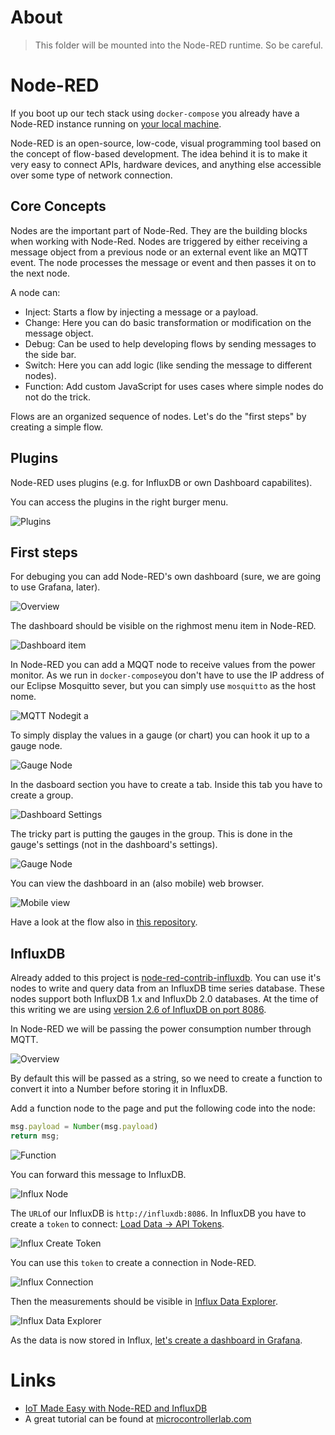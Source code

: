 # About

> This folder will be mounted into the Node-RED runtime. So be careful.

# Node-RED

If you boot up our tech stack using `docker-compose` you already have a Node-RED instance running on [your local machine](http://localhost:1880/).

Node-RED is an open-source, low-code, visual programming tool based on the concept of flow-based development. The idea behind it is to make it very easy to connect APIs, hardware devices, and anything else accessible over some type of network connection.

## Core Concepts

Nodes are the important part of Node-Red. They are the building blocks when working with Node-Red. Nodes are triggered by either receiving a message object from a previous node or an external event like an MQTT event. The node processes the message or event and then passes it on to the next node.

A node can:
* Inject: Starts a flow by injecting a message or a payload.
* Change: Here you can do basic transformation or modification on the message object.
* Debug: Can be used to help developing flows by sending messages to the side bar.
* Switch: Here you can add logic (like sending the message to different nodes).
* Function: Add custom JavaScript for uses cases where simple nodes do not do the trick.

Flows are an organized sequence of nodes. Let's do the "first steps" by creating a simple flow.

## Plugins

Node-RED uses plugins (e.g. for InfluxDB or own Dashboard capabilites).

You can access the plugins in the right burger menu.

![Plugins](./docs/images/node-red-plugins.png)

## First steps

For debuging you can add Node-RED's own dashboard (sure, we are going to use Grafana, later).

![Overview](./docs/images/1-overview.png)

The dashboard should be visible on the righmost menu item in Node-RED.

![Dashboard item](./docs/images/dashboard.png)

In Node-RED you can add a MQQT node to receive values from the power monitor. As we run in `docker-compose`you don't have to use the IP address of our Eclipse Mosquitto sever, but you can simply use `mosquitto` as the host nome.

![MQTT Node](./docs/images/2-mqtt-node.png)git a

To simply display the values in a gauge (or chart) you can hook it up to a gauge node.

 ![Gauge Node](./docs/images/3-gauge-node.png) 

In the dasboard section you have to create a tab. Inside this tab you have to create a group. 

![Dashboard Settings](./docs/images/4-dashboard-node.png)

The tricky part is putting the gauges in the group. This is done in the gauge's settings (not in the dashboard's settings).

![Gauge Node](./docs/images/3-gauge-node.png) 

You can view the dashboard in an (also mobile) web browser.

![Mobile view](./docs/images/5-dashboard.png)

Have a look at the flow also in [this repository](./00-dashboard-example/dashboard.json).

## InfluxDB

Already added to this project is [node-red-contrib-influxdb](https://flows.nodered.org/node/node-red-contrib-influxdb). You can use it's nodes to write and query data from an InfluxDB time series database. These nodes support both InfluxDB 1.x and InfluxDb 2.0 databases. At the time of this writing we are using [version 2.6 of InfluxDB on port 8086](http://admin:adminadmin@localhost:8086).

In Node-RED we will be passing the power consumption number through MQTT. 

![Overview](./docs/images/influx-flow.png)

By default this will be passed as a string, so we need to create a function to convert it into a Number before storing it in InfluxDB. 

Add a function node to the page and put the following code into the node:

```JavaScript
msg.payload = Number(msg.payload)
return msg;
```

![Function](./docs/images/influx-function.png)

You can forward this message to InfluxDB. 

![Influx Node](./docs/images/influx-node.png) 

The `URL`of our InfluxDB is `http://influxdb:8086`. In InfluxDB you have to create a `token` to connect: [Load Data -> API Tokens](http://localhost:8086/orgs/721027680173bf2f/load-data/tokens).

![Influx Create Token](./docs/images/influx-create-token.png)

You can use this `token` to create a connection in Node-RED.

![Influx Connection](./docs/images/influx-connection.png)

Then the measurements should be visible in [Influx Data Explorer](http://localhost:8086/orgs/721027680173bf2f/data-explorer?bucket=test).

![Influx Data Explorer](./docs/images/influx-data-explorer.png)

As the data is now stored in Influx, [let's create a dashboard in Grafana](../dashboard/README.md).

# Links

* [IoT Made Easy with Node-RED and InfluxDB](https://www.influxdata.com/blog/iot-easy-node-red-influxdb/)
* A great tutorial can be found at [microcontrollerlab.com](https://microcontrollerslab.com/esp32-mqtt-publish-multiple-sensor-readings-node-red/)



